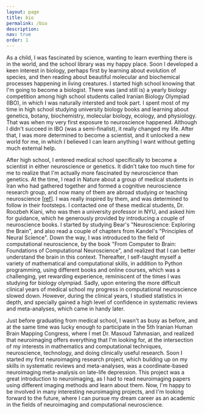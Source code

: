 ```yaml
---
layout: page
title: bio
permalink: /bio
description: 
nav: true
order: 1
---
```


As a child, I was fascinated by science, wanting to learn everthing there is in the world, and the school library was my happy place. Soon I developed a keen interest in biology, perhaps first by learning about evolution of species, and then reading about beautiful molecular and biochemical processes happening in living creatures. I started high school knowing that I'm going to become a biologist. There was (and still is) a yearly biology competition among high school students called Iranian Biology Olympiad (IBO), in which I was naturally intersted and took part. I spent most of my time in high school studying university biology books and learning about genetics, botany, biochemistry, molecular biology, ecology, and physiology. That was when my very first exposure to neuroscience happened. Although I didn't succeed in IBO (was a semi-finalist), it really changed my life. After that, I was more determined to become a scientist, and it unlocked a new world for me, in which I believed I can learn anything I want without getting much external help.

After high school, I entered medical school specifically to become a scientist in either neuroscience or genetics. It didn't take too much time for me to realize that I'm actually more fascinated by neuroscience than genetics. At the time, I read in Nature about a group of medical students in Iran who had gathered together and formed a cognitive neuroscience research group, and now many of them are abroad studying or teaching neuroscience [<a href="https://www.nature.com/articles/435264a">ref</a>]. I was really inspired by them, and was determined to follow in their footsteps. I contacted one of these medical students, Dr. Roozbeh Kiani, who was then a university professor in NYU, and asked him for guidance, which he generously provided by introducing a couple of neuroscience books. I started by studying Bear's "Neuroscience: Exploring the Brain", and also read a couple of chapters from Kandel's "Principles of Neural Science". Down the way, I was introduced to the field of computational neuroscience, by the book "From Computer to Brain: Foundations of Computational Neuroscience", and realized that I can better understand the brain in this context. Thereafter, I self-taught myself a variety of mathematical and computational skills, in addition to Python programming, using different books and online courses, which was a challenging, yet rewarding experience, reminiscent of the times I was studying for biology olympiad. Sadly, upon entering the more difficult clinical years of medical school my progress in computational neuroscience slowed down. However, during the clinical years, I studied statistics in depth, and specially gained a high level of confidence in systematic reviews and meta-analyses, which came in handy later.

Just before graduating from medical school, I wasn't as busy as before, and at the same time was lucky enough to participate in the 5th Iranian Human Brain Mapping Congress, where I met Dr. Masoud Tahmasian, and realized that neuroimaging offers everything that I'm looking for, at the intersection of my interests in mathematics and computational techniques, neuroscience, technology, and doing clinically useful research. Soon I started my first neuroimaging research project, which building up on my skills in systematic reviews and meta-analyses, was a coordinate-based neuroimaging meta-analysis on late-life depression. This project was a great introduction to neuroimaging, as I had to read neuroimaging papers using different imaging methods and learn about them. Now, I'm happy to be involved in many interesting neuroimaging projects, and I'm looking forward to the future, where I can pursue my dream career as an academic in the fields of neuroimaging and computational neuroscience.
